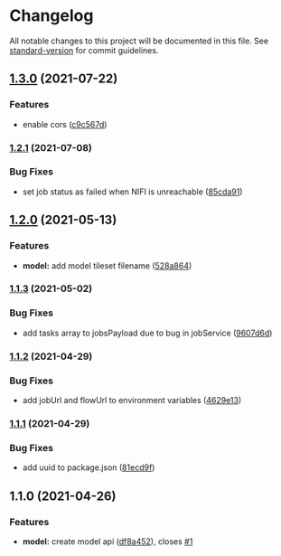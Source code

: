 # Changelog

All notable changes to this project will be documented in this file. See [standard-version](https://github.com/conventional-changelog/standard-version) for commit guidelines.

## [1.3.0](https://github.com/MapColonies/3d-model-ingestion-service/compare/v1.2.1...v1.3.0) (2021-07-22)


### Features

* enable cors ([c9c567d](https://github.com/MapColonies/3d-model-ingestion-service/commit/c9c567d4148fb09a1aac5075584d2e8a4de19879))

### [1.2.1](https://github.com/MapColonies/3d-model-ingestion-service/compare/v1.2.0...v1.2.1) (2021-07-08)


### Bug Fixes

* set job status as failed when NIFI is unreachable ([85cda91](https://github.com/MapColonies/3d-model-ingestion-service/commit/85cda91798bc320a4c5df9a7d7cbc94e3809dfb2))

## [1.2.0](https://github.com/MapColonies/3d-model-ingestion-service/compare/v1.1.3...v1.2.0) (2021-05-13)


### Features

* **model:** add model tileset filename ([528a864](https://github.com/MapColonies/3d-model-ingestion-service/commit/528a864802e19c86023d1ad2e1505f03052fe2a8))

### [1.1.3](https://github.com/MapColonies/3d-model-ingestion-service/compare/v1.1.2...v1.1.3) (2021-05-02)


### Bug Fixes

* add tasks array to jobsPayload due to bug in jobService ([9607d6d](https://github.com/MapColonies/3d-model-ingestion-service/commit/9607d6d7f44b6738343984d857768bd292a860e4))

### [1.1.2](https://github.com/MapColonies/3d-model-ingestion-service/compare/v1.1.1...v1.1.2) (2021-04-29)


### Bug Fixes

* add jobUrl and flowUrl to environment variables ([4629e13](https://github.com/MapColonies/3d-model-ingestion-service/commit/4629e13b64f6b665d0164531921e304bda1949e7))

### [1.1.1](https://github.com/MapColonies/3d-model-ingestion-service/compare/v1.1.0...v1.1.1) (2021-04-29)


### Bug Fixes

* add uuid to package.json ([81ecd9f](https://github.com/MapColonies/3d-model-ingestion-service/commit/81ecd9f6850236998fc61b3eebb492c81e915ff4))

## 1.1.0 (2021-04-26)


### Features

* **model:** create model api ([df8a452](https://github.com/MapColonies/3d-model-ingestion-service/commit/df8a45216d33e59fe8f331ba90370435b83ab074)), closes [#1](https://github.com/MapColonies/3d-model-ingestion-service/issues/1)
